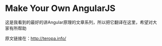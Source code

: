 Make Your Own AngularJS
====

这是我看到的最好的讲Angular原理的文章系列，所以把它翻译在这里，希望对大家有所帮助

原文链接在：http://teropa.info/
